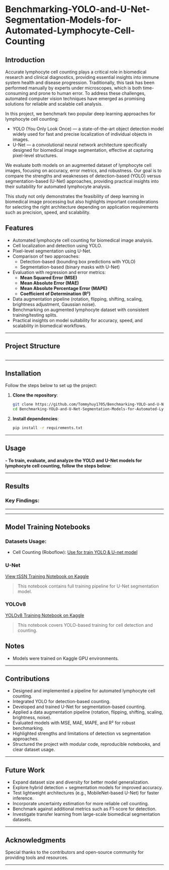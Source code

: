 # Benchmarking-YOLO-and-U-Net-Segmentation-Models-for-Automated-Lymphocyte-Cell-Counting
## Introduction  

Accurate lymphocyte cell counting plays a critical role in biomedical research and clinical diagnostics, providing essential insights into immune system health and disease progression. Traditionally, this task has been performed manually by experts under microscopes, which is both time-consuming and prone to human error. To address these challenges, automated computer vision techniques have emerged as promising solutions for reliable and scalable cell analysis.

In this project, we benchmark two popular deep learning approaches for lymphocyte cell counting:

- YOLO (You Only Look Once) — a state-of-the-art object detection model widely used for fast and precise localization of individual objects in images.
- U-Net — a convolutional neural network architecture specifically designed for biomedical image segmentation, effective at capturing pixel-level structures.

We evaluate both models on an augmented dataset of lymphocyte cell images, focusing on accuracy, error metrics, and robustness. Our goal is to compare the strengths and weaknesses of detection-based (YOLO) versus segmentation-based (U-Net) approaches, providing practical insights into their suitability for automated lymphocyte analysis.

This study not only demonstrates the feasibility of deep learning in biomedical image processing but also highlights important considerations for selecting the right architecture depending on application requirements such as precision, speed, and scalability.

## **Features**
- Automated lymphocyte cell counting for biomedical image analysis.
- Cell localization and detection using YOLO.
- Pixel-level segmentation using U-Net.
- Comparison of two approaches:
  - Detection-based (bounding box predictions with YOLO)
  - Segmentation-based (binary masks with U-Net)
- Evaluation with regression and error metrics:
  - **Mean Squared Error (MSE)**
  - **Mean Absolute Error (MAE)**
  - **Mean Absolute Percentage Error (MAPE)**
  - **Coefficient of Determination (R²)**
- Data augmentation pipeline (rotation, flipping, shifting, scaling, brightness adjustment, Gaussian noise).
- Benchmarking on augmented lymphocyte dataset with consistent training/testing splits.
- Practical insights on model suitability for accuracy, speed, and scalability in biomedical workflows.

---

## Project Structure  
```plaintext

```

---

## **Installation**
Follow the steps below to set up the project:

1. **Clone the repository**:  
   ```bash
   git clone https://github.com/Tommyhuy1705/Benchmarking-YOLO-and-U-Net-Segmentation-Models-for-Automated-Lymphocyte-Cell-Counting.git
   cd Benchmarking-YOLO-and-U-Net-Segmentation-Models-for-Automated-Lymphocyte-Cell-Counting
   ```

2. **Install dependencies**:  
   ```bash
   pip install -r requirements.txt
   ```

---

## **Usage**
**- To train, evaluate, and analyze the YOLO and U-Net models for lymphocyte cell counting, follow the steps below:**

---

## **Results**
### Key Findings:


___
 
---

## Model Training Notebooks
### Datasets Usage:
- Cell Counting (Roboflow): [Use for train YOLO & U-net model](https://www.kaggle.com/datasets/tensura3607/cell-counting-roboflow-segmentation-masks)

### U-Net
[View tSSN Training Notebook on Kaggle]()
>This notebook contains full training pipeline for U-Net segmentation model.

### YOLOv8
[YOLOv8 Training Notebook on Kaggle]()
>This notebook covers YOLO-based training for cell detection and counting.

## Notes
- Models were trained on Kaggle GPU environments.

---

## **Contributions**

- Designed and implemented a pipeline for automated lymphocyte cell counting.
- Integrated YOLO for detection-based counting.
- Developed and trained U-Net for segmentation-based counting.
- Applied a data augmentation pipeline (rotation, flipping, shifting, scaling, brightness, noise).
- Evaluated models with MSE, MAE, MAPE, and R² for robust benchmarking.
- Highlighted strengths and limitations of detection vs segmentation approaches.
- Structured the project with modular code, reproducible notebooks, and clear dataset usage.

---

## **Future Work**
- Expand dataset size and diversity for better model generalization.
- Explore hybrid detection + segmentation models for improved accuracy.
- Test lightweight architectures (e.g., MobileNet-based U-Net) for faster inference.
- Incorporate uncertainty estimation for more reliable cell counting.
- Benchmark against additional metrics such as F1-score for detection.
- Investigate transfer learning from large-scale biomedical segmentation datasets.

---

## **Acknowledgments**
Special thanks to the contributors and open-source community for providing tools and resources.

--- 


